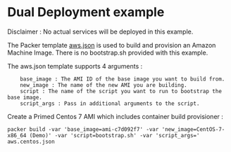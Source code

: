 # Dual Deployment example

Disclaimer : No actual services will be deployed in this example.

The Packer template [aws.json](aws.json) is used to build and provision an Amazon Machine Image.  There is no bootstrap.sh provided with this example.  

The aws.json template supports 4 arguments :

```
    base_image : The AMI ID of the base image you want to build from.
    new_image : The name of the new AMI you are building.
    script : The name of the script you want to run to bootstrap the base image.
    script_args : Pass in additional arguments to the script.
```

Create a Primed Centos 7 AMI which includes container build provisioner :

```
packer build -var 'base_image=ami-c7d092f7' -var 'new_image=CentOS-7-x86_64 (Demo)' -var 'script=bootstrap.sh' -var 'script_args=' aws.centos.json
```
